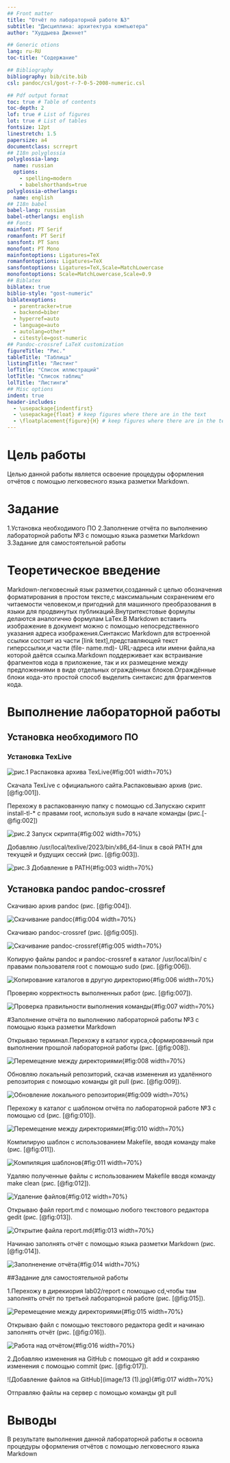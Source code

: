 ```yaml
---
## Front matter
title: "Отчёт по лабораторной работе №3"
subtitle: "Дисциплина: архитектура компьютера"
author: "Худдыева Дженнет"

## Generic otions
lang: ru-RU
toc-title: "Содержание"

## Bibliography
bibliography: bib/cite.bib
csl: pandoc/csl/gost-r-7-0-5-2008-numeric.csl

## Pdf output format
toc: true # Table of contents
toc-depth: 2
lof: true # List of figures
lot: true # List of tables
fontsize: 12pt
linestretch: 1.5
papersize: a4
documentclass: scrreprt
## I18n polyglossia
polyglossia-lang:
  name: russian
  options:
	- spelling=modern
	- babelshorthands=true
polyglossia-otherlangs:
  name: english
## I18n babel
babel-lang: russian
babel-otherlangs: english
## Fonts
mainfont: PT Serif
romanfont: PT Serif
sansfont: PT Sans
monofont: PT Mono
mainfontoptions: Ligatures=TeX
romanfontoptions: Ligatures=TeX
sansfontoptions: Ligatures=TeX,Scale=MatchLowercase
monofontoptions: Scale=MatchLowercase,Scale=0.9
## Biblatex
biblatex: true
biblio-style: "gost-numeric"
biblatexoptions:
  - parentracker=true
  - backend=biber
  - hyperref=auto
  - language=auto
  - autolang=other*
  - citestyle=gost-numeric
## Pandoc-crossref LaTeX customization
figureTitle: "Рис."
tableTitle: "Таблица"
listingTitle: "Листинг"
lofTitle: "Список иллюстраций"
lotTitle: "Список таблиц"
lolTitle: "Листинги"
## Misc options
indent: true
header-includes:
  - \usepackage{indentfirst}
  - \usepackage{float} # keep figures where there are in the text
  - \floatplacement{figure}{H} # keep figures where there are in the text
---
```


# Цель работы

Целью данной работы является освоение процедуры оформления отчётов с помощью легковесного языка разметки Markdown.

# Задание

  1.Установка необходимого ПО
  2.Заполнение отчёта по выполнению лабораторной работы №3 с помощью языка разметки Markdown
  3.Задание для самостоятельной работы

# Теоретическое введение

Markdown-легковесный язык разметки,созданный с целью обозначения форматирования в простом тексте,с максимальным сохранением его 
читаемости человеком,и пригодний для машинного преобразования в языки для продвинутых публикаций.Внутритекстовые формулы делаются 
аналогично формулам LaTex.В Markdown вставить изображение в документ можно с помощью непосредственного указания адреса 
изображения.Синтаксис Markdown для встроенной ссылки состоит из части [link text],представляющей текст гиперссылки,и части (file-
name.md)- URL-адреса или имени файла,на которой даётся ссылка.Markdown поддерживает как встраивание фрагментов кода в приложение, 
так и их размещение между предложениями в виде отдельных ограждённых блоков.Ограждённые блоки кода-это простой способ выделить 
синтаксис для фрагментов кода.

# Выполнение лабораторной работы

## Установка необходимого ПО

### Установка TexLive

![рис.1 Распаковка архива TexLive](image/@fig:01.jpg){#fig:001 width=70%}

Скачала TexLive с официального сайта.Распаковываю архив (рис. [@fig:001]).

Перехожу в распакованную папку с помощью cd.Запускаю скрипт install-tl-* с правами root, используя sudo в начале команды (рис.[-@fig:002])

![рис.2 Запуск скрипта](image/2.jpg){#fig:002 width=70%}

Добавляю /usr/local/texlive/2023/bin/x86_64-linux в свой PATH для текущей и будущих сессий (рис. [@fig:003]).

![рис.3 Добавление в PATH](image/3.jpg){#fig:003 width=70%}

## Установка pandoc pandoc-crossref

Скачиваю архив pandoc (рис. [@fig:004]).

![Скачивание pandoc](image/4.jpg){#fig:004 width=70%}

Скачиваю pandoc-crossref (рис. [@fig:005]).

![Скачивание pandoc-crossref](image/5.jpg){#fig:005 width=70%}

Копирую файлы pandoc и pandoc-crossref в каталог /usr/local/bin/ с правами пользователя root с помощью sudo (рис. [@fig:006]).

![Копирование каталогов в другую директорию](image/6.jpg){#fig:006 width=70%}

Проверяю корректность выполненных работ (рис. [@fig:007]).

![Проверка правильности выполнения команды](image/7.jpg){#fig:007 width=70%}

#Заполнение отчёта по выполнению лабораторной работы №3 с помощью языка разметки Markdown

Открываю терминал.Перехожу в каталог курса,сформированный при выполнении прошлой лабораторной работы (рис. [@fig:008]).

![Перемещение между директориями](image/8.jpg){#fig:008 width=70%}

Обновляю локальный репозиторий, скачав изменения из удалённого репозитория с помощью команды git pull (рис. [@fig:009]).

![Обновление локального репозитория](image/9.jpg){#fig:009 width=70%}

Перехожу в каталог с шаблоном отчёта по лабораторной работе №3 с помощью cd (рис. [@fig:010]).

![Перемещение между директориями](image/10.jpg){#fig:010 width=70%}

Компилирую шаблон с использованием Makefile, вводя команду make (рис. [@fig:011]).

![Компиляция шаблонов](image/11.jpg){#fig:011 width=70%}

Удаляю полученные файлы с использованием Makefile вводя команду make clean (рис. [@fig:012]).

 ![Удаление файлов](image/12.jpg){#fig:012 width=70%}
 
Открываю файл report.md с помощью любого текстового редактора gedit (рис. [@fig:013]).

![Открытие файла report.md](image/13.jpg){#fig:013 width=70%}

Начинаю заполнять отчёт с помощью языка разметки Markdown (рис. [@fig:014]).

![Заполненение отчёта](image/14.jpgg){#fig:014 width=70%}

##Задание для самостоятельной работы

1.Перехожу в дирекиория lab02/report с помощью cd,чтобы там заполнять отчёт по третьей лабораторной работе (рис. [@fig:015]).

![Реремещение между директориями](image/15.jpg){#fig:015 width=70%}

Открываю файл с помощью текстового редактора gedit и начинаю заполнять отчёт (рис. [@fig:016]).

![Работа над отчётом](image/16.png){#fig:016 width=70%}

2.Добавляю изменения на GitHub с помощью git add и сохраняю изменения с помощью commit (рис. [@fig:017]).
 
![Добавление файлов на GitHub](image/13 (1).jpg){#fig:017 width=70%}

Отправляю файлы на сервер с помощью команды git pull 

# Выводы

В результате выполнения данной лабораторной работы я освоила процедуры оформления отчётов с помощью легковесного языка Markdown

